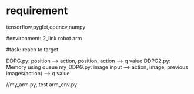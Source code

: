 # requirement
tensorflow,pyglet,opencv,numpy

#environment: 
2_link robot arm

#task: 
reach to target

DDPG.py: position --> action, position, action --> q value
DDPG2.py: Memory using queue
my_DDPG.py: image input --> action, image, previous images(action) --> q value

//my_arm.py, test arm_env.py
